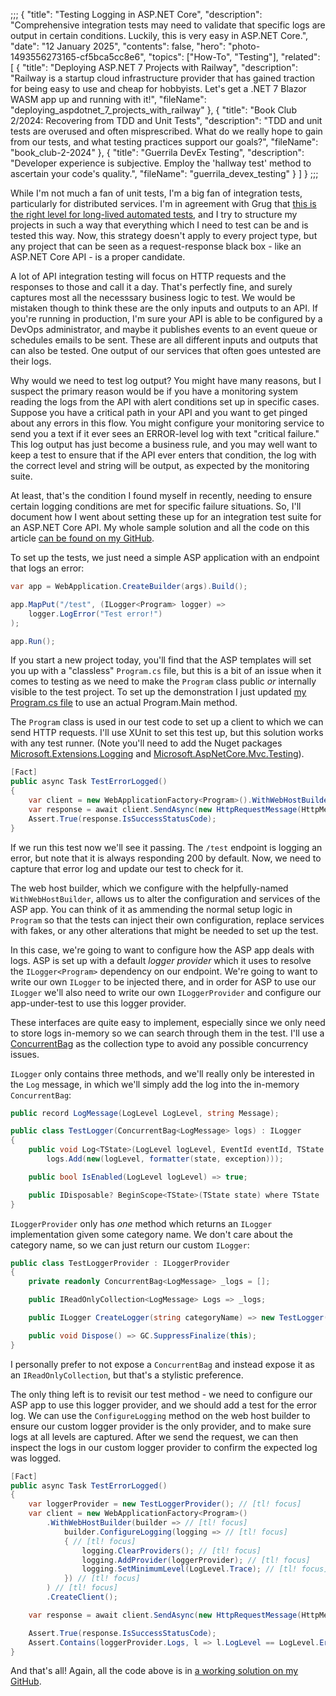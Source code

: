 ;;;
{
	"title": "Testing Logging in ASP.NET Core",
	"description": "Comprehensive integration tests may need to validate that specific logs are output in certain conditions. Luckily, this is very easy in ASP.NET Core.",
	"date": "12 January 2025",
	"contents": false,
	"hero": "photo-1493556273165-cf5bca5cc8e6",
    "topics": ["How-To", "Testing"],
    "related": [
		{ "title": "Deploying ASP.NET 7 Projects with Railway", "description": "Railway is a startup cloud infrastructure provider that has gained traction for being easy to use and cheap for hobbyists. Let's get a .NET 7 Blazor WASM app up and running with it!", "fileName": "deploying_aspdotnet_7_projects_with_railway" },
		{ "title": "Book Club 2/2024: Recovering from TDD and Unit Tests", "description": "TDD and unit tests are overused and often misprescribed. What do we really hope to gain from our tests, and what testing practices support our goals?", "fileName": "book_club-2-2024" },
		{ "title": "Guerrila DevEx Testing", "description": "Developer experience is subjective. Employ the 'hallway test' method to ascertain your code's quality.", "fileName": "guerrila_devex_testing" }
    ]
}
;;;

While I'm not much a fan of unit tests, I'm a big fan of integration tests, particularly for distributed services. I'm in agreement with Grug that [this is the right level for long-lived automated tests](https://grugbrain.dev/#grug-on-testing), and I try to structure my projects in such a way that everything which I need to test can be and is tested this way. Now, this strategy doesn't apply to every project type, but any project that can be seen as a request-response black box - like an ASP.NET Core API - is a proper candidate.

A lot of API integration testing will focus on HTTP requests and the responses to those and call it a day. That's perfectly fine, and surely captures most all the necesssary business logic to test. We would be mistaken though to think these are the only inputs and outputs to an API. If you're running in production, I'm sure your API is able to be configured by a DevOps administrator, and maybe it publishes events to an event queue or schedules emails to be sent. These are all different inputs and outputs that can also be tested. One output of our services that often goes untested are their logs.

Why would we need to test log output? You might have many reasons, but I suspect the primary reason would be if you have a monitoring system reading the logs from the API with alert conditions set up in specific cases. Suppose you have a critical path in your API and you want to get pinged about any errors in this flow. You might configure your monitoring service to send you a text if it ever sees an ERROR-level log with text "critical failure." This log output has just become a business rule, and you may well want to keep a test to ensure that if the API ever enters that condition, the log with the correct level and string will be output, as expected by the monitoring suite.

At least, that's the condition I found myself in recently, needing to ensure certain logging conditions are met for specific failure situations. So, I'll document how I went about setting these up for an integration test suite for an ASP.NET Core API. My whole sample solution and all the code on this article [can be found on my GitHub](https://github.com/IanWold/AspNetCoreTestLogOutput/tree/main).

To set up the tests, we just need a simple ASP application with an endpoint that logs an error:

```csharp
var app = WebApplication.CreateBuilder(args).Build();

app.MapPut("/test", (ILogger<Program> logger) =>
    logger.LogError("Test error!")
);

app.Run();
```

If you start a new project today, you'll find that the ASP templates will set you up with a "classless" `Program.cs` file, but this is a bit of an issue when it comes to testing as we need to make the `Program` class public _or_ internally visible to the test project. To set up the demonstration I just updated [my Program.cs file](https://github.com/IanWold/AspNetCoreTestLogOutput/blob/main/AspNetCoreTestLogOutput.Api/Program.cs) to use an actual Program.Main method.

The `Program` class is used in our test code to set up a client to which we can send HTTP requests. I'll use XUnit to set this test up, but this solution works with any test runner. (Note you'll need to add the Nuget packages [Microsoft.Extensions.Logging](https://www.nuget.org/packages/Microsoft.Extensions.Logging) and [Microsoft.AspNetCore.Mvc.Testing](https://www.nuget.org/packages/Microsoft.AspNetCore.Mvc.Testing)).

```csharp
[Fact]
public async Task TestErrorLogged()
{
    var client = new WebApplicationFactory<Program>().WithWebHostBuilder(builder => {}).CreateClient();
    var response = await client.SendAsync(new HttpRequestMessage(HttpMethod.Put, "/test"));
    Assert.True(response.IsSuccessStatusCode);
}
```

If we run this test now we'll see it passing. The `/test` endpoint is logging an error, but note that it is always responding 200 by default. Now, we need to capture that error log and update our test to check for it.

The web host builder, which we configure with the helpfully-named `WithWebHostBuilder`, allows us to alter the configuration and services of the ASP app. You can think of it as ammending the normal setup logic in `Program` so that the tests can inject their own configuration, replace services with fakes, or any other alterations that might be needed to set up the test.

In this case, we're going to want to configure how the ASP app deals with logs. ASP is set up with a default _logger provider_ which it uses to resolve the `ILogger<Program>` dependency on our endpoint. We're going to want to write our own `ILogger` to be injected there, and in order for ASP to use our `ILogger` we'll also need to write our own `ILoggerProvider` and configure our app-under-test to use this logger provider.

These interfaces are quite easy to implement, especially since we only need to store logs in-memory so we can search through them in the test. I'll use a [ConcurrentBag](https://learn.microsoft.com/en-us/dotnet/api/system.collections.concurrent.concurrentbag-1?view=net-9.0) as the collection type to avoid any possible concurrency issues.

`ILogger` only contains three methods, and we'll really only be interested in the `Log` message, in which we'll simply add the log into the in-memory `ConcurrentBag`:

```csharp
public record LogMessage(LogLevel LogLevel, string Message);

public class TestLogger(ConcurrentBag<LogMessage> logs) : ILogger
{
    public void Log<TState>(LogLevel logLevel, EventId eventId, TState state, Exception? exception, Func<TState, Exception?, string> formatter) =>
        logs.Add(new(logLevel, formatter(state, exception)));

    public bool IsEnabled(LogLevel logLevel) => true;

    public IDisposable? BeginScope<TState>(TState state) where TState : notnull => null;
}
```

`ILoggerProvider` only has _one_ method which returns an `ILogger` implementation given some category name. We don't care about the category name, so we can just return our custom `ILogger`:

```csharp
public class TestLoggerProvider : ILoggerProvider
{
    private readonly ConcurrentBag<LogMessage> _logs = [];

    public IReadOnlyCollection<LogMessage> Logs => _logs;

    public ILogger CreateLogger(string categoryName) => new TestLogger(_logs);

    public void Dispose() => GC.SuppressFinalize(this);
}

```

I personally prefer to not expose a `ConcurrentBag` and instead expose it as an `IReadOnlyCollection`, but that's a stylistic preference.

The only thing left is to revisit our test method - we need to configure our ASP app to use this logger provider, and we should add a test for the error log. We can use the `ConfigureLogging` method on the web host builder to ensure our custom logger provider is the only provider, and to make sure logs at all levels are captured. After we send the request, we can then inspect the logs in our custom logger provider to confirm the expected log was logged.

```csharp
[Fact]
public async Task TestErrorLogged()
{
    var loggerProvider = new TestLoggerProvider(); // [tl! focus]
    var client = new WebApplicationFactory<Program>()
        .WithWebHostBuilder(builder => // [tl! focus]
            builder.ConfigureLogging(logging => // [tl! focus]
            { // [tl! focus]
                logging.ClearProviders(); // [tl! focus]
                logging.AddProvider(loggerProvider); // [tl! focus]
                logging.SetMinimumLevel(LogLevel.Trace); // [tl! focus]
            }) // [tl! focus]
        ) // [tl! focus]
        .CreateClient();

    var response = await client.SendAsync(new HttpRequestMessage(HttpMethod.Put, "/test"));

    Assert.True(response.IsSuccessStatusCode);
    Assert.Contains(loggerProvider.Logs, l => l.LogLevel == LogLevel.Error && l.Message.Contains("Test error")); // [tl! focus]
}
```

And that's all! Again, all the code above is in [a working solution on my GitHub](https://github.com/IanWold/AspNetCoreTestLogOutput/tree/main). 